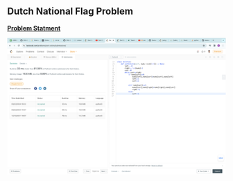 ## Dutch National Flag Problem

**[Problem Statment](https://leetcode.com/problems/sort-colors/)**


<p align="center"> 
    <img src="/submissionImages/LC_75_SortColor.png" align="center" height=""></img>
</p>